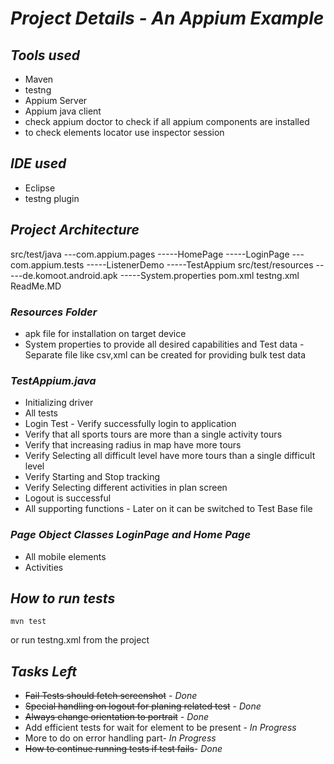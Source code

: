 # *Project Details - An Appium Example*
## *Tools used* 
- Maven
- testng
- Appium Server
- Appium java client
- check appium doctor to check if all appium components are installed 
- to check elements locator use inspector session 

## *IDE used*
- Eclipse 
- testng plugin

## *Project Architecture* 
src/test/java
---com.appium.pages 
-----HomePage
-----LoginPage
---com.appium.tests
-----ListenerDemo
-----TestAppium
src/test/resources
-----de.komoot.android.apk
-----System.properties
pom.xml
testng.xml
ReadMe.MD


### *Resources Folder* 
- apk file for installation on target device 
- System properties to provide all desired capabilities and Test data - Separate file like csv,xml can be created for providing bulk test data

### *TestAppium.java*
- Initializing driver 
- All tests 
- Login Test - Verify successfully login to application 
- Verify that all sports tours are more than a single activity tours 
- Verify that increasing radius in map have more tours 
- Verify Selecting all difficult level have more tours than a single difficult level 
- Verify Starting and Stop tracking 
- Verify Selecting different activities in plan screen
- Logout is successful
- All supporting functions - Later on it can be switched to Test Base file 

### *Page Object Classes LoginPage and Home Page* 
- All mobile elements 
- Activities

## *How to run tests* 
```
mvn test
```

or run testng.xml from the project

## *Tasks Left* 
- ~~Fail Tests should fetch screenshot~~ - *Done*
- ~~Special handling on logout for planing related test~~ - *Done*
- ~~Always change orientation to portrait~~ - *Done*
- Add efficient tests for wait for element to be present - *In Progress* 
- More to do on error handling part- *In Progress*
- ~~How to continue running tests if test fails~~- *Done*
 
